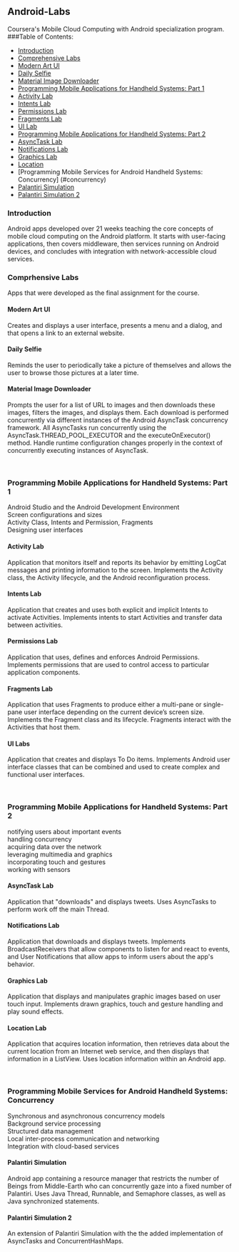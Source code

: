 ## Android-Labs
Coursera's Mobile Cloud Computing with Android specialization program.
<br>
###Table of Contents:
* [Introduction](#introduction)
* [Comprehensive Labs](#comps)
 * [Modern Art UI](#modernart)
 * [Daily Selfie](#daily)
 * [Material Image Downloader](#downer)
* [Programming Mobile Applications for Handheld Systems: Part 1](#part1)
 * [Activity Lab](#act1)
 * [Intents Lab](#ints)
 * [Permissions Lab](#perms)
 * [Fragments Lab](#frags)
 * [UI Lab](#uilabs)
* [Programming Mobile Applications for Handheld Systems: Part 2](#part2)
 * [AsyncTask Lab](#async)
 * [Notifications Lab](#notes)
 * [Graphics Lab](#graphs)
 * [Location](#locs)
* [Programming Mobile Services for Android Handheld Systems: Concurrency] (#concurrency)
 * [Palantiri Simulation](#p1)
 * [Palantiri Simulation 2](#p2)
  
### <a name="introduction"></a>Introduction
Android apps developed over 21 weeks teaching the core concepts of mobile cloud computing on the Android platform. 
It starts with user-facing applications, then covers middleware, then services running on Android devices, and concludes with integration 
with network-accessible cloud services.

### <a name="comps"></a>Comprhensive Labs
Apps that were developed as the final assignment for the course.

#### <a name="modernart"></a>Modern Art UI
Creates and displays a user interface, presents a menu and a dialog, and that opens a link to an external website. 

#### <a name="daily"></a>Daily Selfie
Reminds the user to periodically take a picture of themselves and allows the user to browse those pictures at a later time. 

#### <a name="downer"></a>Material Image Downloader
Prompts the user for a list of URL to images and then downloads these images, filters the images, and displays them. 
Each download is performed concurrently via different instances of the Android AsyncTask concurrency framework.
All AsyncTasks run concurrently using the AsyncTask.THREAD_POOL_EXECUTOR and the executeOnExecutor() method.
Handle runtime configuration changes properly in the context of concurrently executing instances of AsyncTask.

<br>

### <a name="part1"></a>Programming Mobile Applications for Handheld Systems: Part 1
Android Studio and the Android Development Environment<br>
Screen configurations and sizes<br>
Activity Class, Intents and Permission, Fragments<br>
Designing user interfaces<br>

#### <a name="act1"></a>Activity Lab
Application that monitors itself and reports its behavior by emitting LogCat messages and printing information to the screen. 
Implements the Activity class, the Activity lifecycle, and the Android reconfiguration process.

#### <a name="ints"></a>Intents Lab
Application that creates and uses both explicit and implicit Intents to activate Activities. 
Implements intents to start Activities and transfer data between activities.

#### <a name="perms"></a>Permissions Lab
Application that uses, defines and enforces Android Permissions. 
Implements permissions that are used to control access to particular application components.

#### <a name="frags"></a>Fragments Lab
Application that uses Fragments to produce either a multi-pane or single-pane user interface depending on the current device’s screen size.
Implements the Fragment class and its lifecycle.  Fragments interact with the Activities that host them.

#### <a name="uilabs"></a>UI Labs
Application that creates and displays To Do items. 
Implements Android user interface classes that can be combined and used to create complex and functional user interfaces.

<br>

### <a name="part2"></a>Programming Mobile Applications for Handheld Systems: Part 2
notifying users about important events<br>
handling concurrency<br>
acquiring data over the network <br>
leveraging multimedia and graphics<br>
incorporating touch and gestures<br>
working with sensors<br>

#### <a name="async"></a>AsyncTask Lab
Application that "downloads" and displays tweets. 
Uses AsyncTasks to perform work off the main Thread.

#### <a name="notes"></a>Notifications Lab
Application that downloads and displays tweets. 
Implements BroadcastReceivers that allow components to listen for and react to events, 
and User Notifications that allow apps to inform users about the app's behavior.

#### <a name="graphs"></a>Graphics Lab
Application that displays and manipulates graphic images based on user touch input. 
Implements drawn graphics, touch and gesture handling and play sound effects.

#### <a name="locs"></a>Location Lab
Application that acquires location information, then retrieves data about the current location from an Internet web service, 
and then displays that information in a ListView. 
Uses location information within an Android app.

<br>

### <a name="concurrency"></a>Programming Mobile Services for Android Handheld Systems: Concurrency
Synchronous and asynchronous concurrency models<br> 
Background service processing<br>
Structured data management<br>
Local inter-process communication and networking<br> 
Integration with cloud-based services  

#### <a name="p1"></a>Palantiri Simulation
Android app containing a resource manager that restricts the number of Beings from Middle-Earth who can concurrently gaze into a fixed number of Palantiri.
Uses Java Thread, Runnable, and Semaphore classes, as well as Java synchronized statements.

#### <a name="p2"></a>Palantiri Simulation 2
An extension of Palantiri Simulation with the the added implementation of AsyncTasks and ConcurrentHashMaps.


